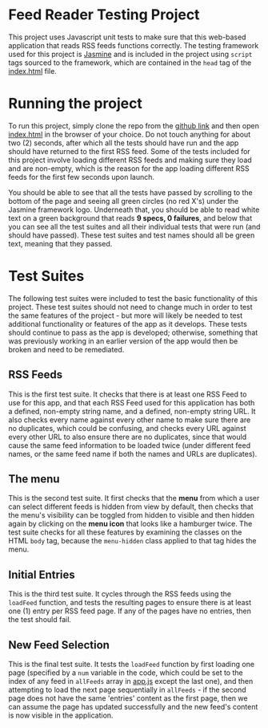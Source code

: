 # Feed Reader Testing Project

This project uses Javascript unit tests to make sure that this web-based application that reads RSS feeds functions correctly. The testing framework used
for this project is [Jasmine](http://jasmine.github.io/) and is included in the
project using `script` tags sourced to the framework, which are contained in the `head` tag of the [index.html](index.html) file.


# Running the project

To run this project, simply clone the repo from the [github link]() and then
open [index.html](index.html) in the browser of your choice. Do not touch anything
for about two (2) seconds, after which all the tests should have run and the
app should have returned to the first RSS feed. Some of the tests included for
this project involve loading different RSS feeds and making sure they load and
are non-empty, which is the reason for the app loading different RSS feeds for
the first few seconds upon launch.

You should be able to see that all the tests have passed by scrolling to the bottom of the page and seeing all green circles (no red X's) under the Jasmine framework
logo. Underneath that, you should be able to read white text on a green background
that reads **9 specs, 0 failures**, and below that you can see all the test suites and all their individual tests that were run (and should have passed). These test suites and test names should all be green text, meaning that they passed.

# Test Suites

The following test suites were included to test the basic functionality of this project. These test suites should not need to change much in order to test the same features of the project - but more will likely be needed to test additional functionality or features of the app as it develops. These tests should continue to pass as the app is developed; otherwise, something that was previously working in an earlier version of the app would then be broken and need to be remediated.

## RSS Feeds

This is the first test suite. It checks that there is at least one RSS Feed to
use for this app, and that each RSS Feed used for this application has both a
defined, non-empty string name, and a defined, non-empty string URL. It also
checks every name against every other name to make sure there are no duplicates,
which could be confusing, and checks every URL against every other URL to also ensure there are no duplicates, since that would cause the same feed information to
be loaded twice (under different feed names, or the same feed name if both the names and URLs are duplicates).


## The menu

This is the second test suite. It first checks that the **menu** from which a user can select different feeds is hidden from view by default, then checks that the menu's visibility can be toggled from hidden to visible and then hidden again by clicking on the **menu icon** that looks like a hamburger twice. The test suite checks for all these features by examining the classes on the HTML `body` tag, because the `menu-hidden` class applied to that tag hides the menu.

## Initial Entries

This is the third test suite. It cycles through the RSS feeds using the `loadFeed`
function, and tests the resulting pages to ensure there is at least one (1) entry
per RSS feed page. If any of the pages have no entries, then the test should fail.

## New Feed Selection

This is the final test suite. It tests the `loadFeed` function by first loading
one page (specified by a `num` variable in the code, which could be set to the
index of any feed in `allFeeds` array in [app.js](js/app.js) except the last one), and then attempting to load the next page sequentially in `allFeeds` - if the second page does not have the same 'entries' content as the first page, then we can assume the page has updated successfully and the new feed's content is now visible in the application.
